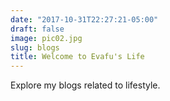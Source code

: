 ```yaml
---
date: "2017-10-31T22:27:21-05:00"
draft: false
image: pic02.jpg
slug: blogs
title: Welcome to Evafu's Life
---
```


Explore my blogs related to lifestyle.